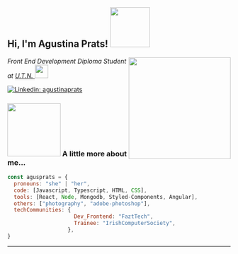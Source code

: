 <h2> Hi, I'm Agustina Prats! <img src="https://media.giphy.com/media/gitdNOfXczQxBZjqd4/giphy.gif" width="90"></h2>
<img align='right' src="https://media.giphy.com/media/26Fxy3Iz1ari8oytO/giphy.gif" width="230">
<p><em>Front End Development Diploma Student at <a href="https://www.utn.edu.ar/es/">U.T.N. </a><img src="https://media.giphy.com/media/fYSnHlufseco8Fh93Z/giphy.gif" width="30"></br>
</em></p>

[![Linkedin: agustinaprats](https://img.shields.io/badge/-agustinaprats-blue?style=flat-square&logo=Linkedin&logoColor=white&link=https://www.linkedin.com/in/agustinaprats/)](https://www.linkedin.com/in/agustina-prats-1157a916/)



### <img src="https://media.giphy.com/media/igJPynWJ6ZfUChLAD6/giphy.gif" width="120"> A little more about me...  

```javascript
const agusprats = {
  pronouns: "she" | "her",
  code: [Javascript, Typescript, HTML, CSS],
  tools: [React, Node, Mongodb, Styled-Components, Angular],
  others: ["photography", "adobe-photoshop"],
  techCommunities: {
                     Dev_Frontend: "FaztTech",
                     Trainee: "IrishComputerSociety",
                   },
}
```


---



<!--
**agusprats/agusprats** is a ✨ _special_ ✨ repository because its `README.md` (this file) appears on your GitHub profile.

Here are some ideas to get you started:

- 🔭 I’m currently working on ...
- 🌱 I’m currently learning ...
- 👯 I’m looking to collaborate on ...
- 🤔 I’m looking for help with ...
- 💬 Ask me about ...
- 📫 How to reach me: ...
- 😄 Pronouns: ...
- ⚡ Fun fact: ...
-->
